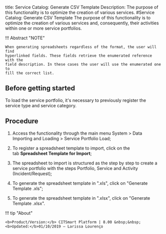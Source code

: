 title: Service Catalog: Generate CSV Template
Description: The purpose of this functionality is to optimize the creation of various services.
#Service Catalog: Generate CSV Template
The purpose of this functionality is to optimize the creation of various services and, consequently, their activities within one or more service portfolios.

!!! Abstract "NOTE"

    When generating spreadsheets regardless of the format, the user will find
    hyperlinked fields. These fields retrieve the enumerated reference with the
    field description. In these cases the user will use the enumerated one to
    fill the correct list.

Before getting started
--------------------------

To load the service portfolio, it's necessary to previously register the service
type and service category.

Procedure
-------------

1.  Access the functionality through the main menu System \> Data Importing and
    Loading \> Service Portfolio Load;

2.  To register a spreadsheet template to import, click on the tab **Spreadsheet
    Template for Import**;

3.  The spreadsheet to import is structured as the step by step to create a
    service portfolio with the steps Portfolio, Service and Activity
    (Incident/Request);

4.  To generate the spreadsheet template in ".xls", click on "Generate Template
    .xls";

5.  To generate the spreadsheet template in ".xlsx", click on "Generate Template
    .xlsx".

!!! tip "About"

    <b>Product/Version:</b> CITSmart Platform | 8.00 &nbsp;&nbsp;
    <b>Updated:</b>01/10/2019 – Larissa Lourenço
